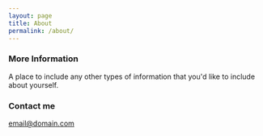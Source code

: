 ```yaml
---
layout: page
title: About
permalink: /about/
---
```




### More Information

A place to include any other types of information that you'd like to include about yourself.

### Contact me

[email@domain.com](mailto:email@domain.com)

